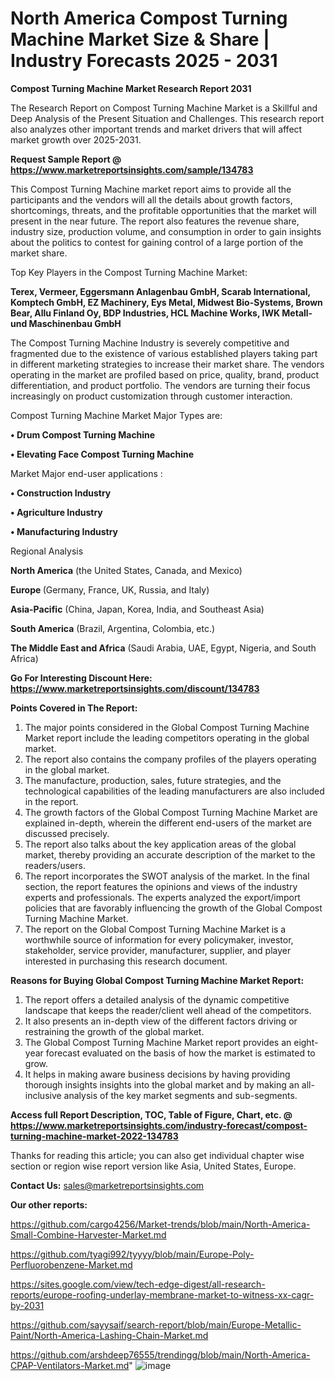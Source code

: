 # North America Compost Turning Machine Market Size & Share | Industry Forecasts 2025 - 2031

<strong>Compost Turning Machine Market Research Report 2031</strong>

The Research Report on Compost Turning Machine Market is a Skillful and Deep Analysis of the Present Situation and Challenges. This research report also analyzes other important trends and market drivers that will affect market growth over 2025-2031.

<strong>Request Sample Report @ <a href=https://www.marketreportsinsights.com/sample/134783>https://www.marketreportsinsights.com/sample/134783</a></strong>

This Compost Turning Machine market report aims to provide all the participants and the vendors will all the details about growth factors, shortcomings, threats, and the profitable opportunities that the market will present in the near future. The report also features the revenue share, industry size, production volume, and consumption in order to gain insights about the politics to contest for gaining control of a large portion of the market share.

Top Key Players in the Compost Turning Machine Market:

<strong>Terex, Vermeer, Eggersmann Anlagenbau GmbH, Scarab International, Komptech GmbH, EZ Machinery, Eys Metal, Midwest Bio-Systems, Brown Bear, Allu Finland Oy, BDP Industries, HCL Machine Works, IWK Metall- und Maschinenbau GmbH</strong>

The Compost Turning Machine Industry is severely competitive and fragmented due to the existence of various established players taking part in different marketing strategies to increase their market share. The vendors operating in the market are profiled based on price, quality, brand, product differentiation, and product portfolio. The vendors are turning their focus increasingly on product customization through customer interaction.

Compost Turning Machine Market Major Types are:

<strong>• Drum Compost Turning Machine

• Elevating Face Compost Turning Machine</strong>

Market Major end-user applications :

<strong>• Construction Industry

• Agriculture Industry

• Manufacturing Industry</strong>

Regional Analysis

</u><strong><b>North America</b></strong> (the United States, Canada, and Mexico)

<strong><b>Europe </b></strong>(Germany, France, UK, Russia, and Italy)

<strong><b>Asia-Pacific</b></strong> (China, Japan, Korea, India, and Southeast Asia)

<strong><b>South America</b></strong> (Brazil, Argentina, Colombia, etc.)

<strong><b>The Middle East and Africa</b></strong> (Saudi Arabia, UAE, Egypt, Nigeria, and South Africa)

<strong>Go For Interesting Discount Here: <a href=https://www.marketreportsinsights.com/discount/134783>https://www.marketreportsinsights.com/discount/134783</a></strong>

<strong>Points Covered in The Report:</strong>
<ol>
  <li>The major points considered in the Global Compost Turning Machine Market report include the leading competitors operating in the global market.</li>
  <li>The report also contains the company profiles of the players operating in the global market.</li>
  <li>The manufacture, production, sales, future strategies, and the technological capabilities of the leading manufacturers are also included in the report.</li>
  <li>The growth factors of the Global Compost Turning Machine Market are explained in-depth, wherein the different end-users of the market are discussed precisely.</li>
  <li>The report also talks about the key application areas of the global market, thereby providing an accurate description of the market to the readers/users.</li>
  <li>The report incorporates the SWOT analysis of the market. In the final section, the report features the opinions and views of the industry experts and professionals. The experts analyzed the export/import policies that are favorably influencing the growth of the Global Compost Turning Machine Market.</li>
  <li>The report on the Global Compost Turning Machine Market is a worthwhile source of information for every policymaker, investor, stakeholder, service provider, manufacturer, supplier, and player interested in purchasing this research document.</li>
</ol>
<strong>Reasons for Buying Global Compost Turning Machine Market Report:</strong>

<ol>
  <li>The report offers a detailed analysis of the dynamic competitive landscape that keeps the reader/client well ahead of the competitors.</li>
  <li>It also presents an in-depth view of the different factors driving or restraining the growth of the global market.</li>
  <li>The Global Compost Turning Machine Market report provides an eight-year forecast evaluated on the basis of how the market is estimated to grow.</li>
  <li>It helps in making aware business decisions by having providing thorough insights insights into the global market and by making an all-inclusive analysis of the key market segments and sub-segments.</li>
</ol>
<strong>Access full Report Description, TOC, Table of Figure, Chart, etc. @ <a href=https://www.marketreportsinsights.com/industry-forecast/compost-turning-machine-market-2022-134783>https://www.marketreportsinsights.com/industry-forecast/compost-turning-machine-market-2022-134783</a></strong>


Thanks for reading this article; you can also get individual chapter wise section or region wise report version like Asia, United States, Europe.

<strong>Contact Us:</strong>
sales@marketreportsinsights.com

<strong>Our other reports:</strong>

<a href=https://github.com/cargo4256/Market-trends/blob/main/North-America-Small-Combine-Harvester-Market.md>https://github.com/cargo4256/Market-trends/blob/main/North-America-Small-Combine-Harvester-Market.md</a>

<a href=https://github.com/tyagi992/tyyyy/blob/main/Europe-Poly-Perfluorobenzene-Market.md>https://github.com/tyagi992/tyyyy/blob/main/Europe-Poly-Perfluorobenzene-Market.md</a>

<a href=https://sites.google.com/view/tech-edge-digest/all-research-reports/europe-roofing-underlay-membrane-market-to-witness-xx-cagr-by-2031>https://sites.google.com/view/tech-edge-digest/all-research-reports/europe-roofing-underlay-membrane-market-to-witness-xx-cagr-by-2031</a>

<a href=https://github.com/sayysaif/search-report/blob/main/Europe-Metallic-Paint/North-America-Lashing-Chain-Market.md>https://github.com/sayysaif/search-report/blob/main/Europe-Metallic-Paint/North-America-Lashing-Chain-Market.md</a>

<a href=https://github.com/arshdeep76555/trendingg/blob/main/North-America-CPAP-Ventilators-Market.md>https://github.com/arshdeep76555/trendingg/blob/main/North-America-CPAP-Ventilators-Market.md</a>"
![image](https://github.com/user-attachments/assets/95e3035f-fcdd-4a44-92b8-5d7ee25ad988)

